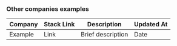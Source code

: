 ### Other companies examples

| Company | Stack Link | Description | Updated At |
|---------|-------|-------------|------------|
|    Example     |    Link   |     Brief description     |      Date      |
